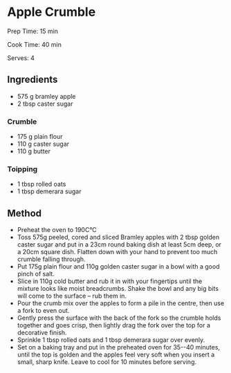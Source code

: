 # Apple Crumble

Prep Time: 15 min

Cook Time: 40 min

Serves: 4

## Ingredients

- 575 g bramley apple
- 2 tbsp caster sugar

### Crumble

- 175 g plain flour
- 110 g caster sugar
- 110 g butter

### Toipping

- 1 tbsp rolled oats
- 1 tbsp demerara sugar

## Method

- Preheat the oven to 190C°C
- Toss 575g peeled, cored and sliced Bramley apples with 2 tbsp golden caster sugar and put in a 23cm round baking dish at least 5cm deep, or a 20cm square dish. Flatten down with your hand to prevent too much crumble falling through.
- Put 175g plain flour and 110g golden caster sugar in a bowl with a good pinch of salt.
- Slice in 110g cold butter and rub it in with your fingertips until the mixture looks like moist breadcrumbs. Shake the bowl and any big bits will come to the surface – rub them in.
- Pour the crumb mix over the apples to form a pile in the centre, then use a fork to even out.
- Gently press the surface with the back of the fork so the crumble holds together and goes crisp, then lightly drag the fork over the top for a decorative finish.
- Sprinkle 1 tbsp rolled oats and 1 tbsp demerara sugar over evenly.
- Set on a baking tray and put in the preheated oven for 35--40 minutes, until the top is golden and the apples feel very soft when you insert a small, sharp knife. Leave to cool for 10 minutes before serving.
